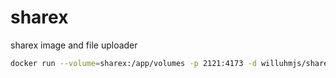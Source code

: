 # sharex
sharex image and file uploader

```sh
docker run --volume=sharex:/app/volumes -p 2121:4173 -d willuhmjs/sharex:latest
```
